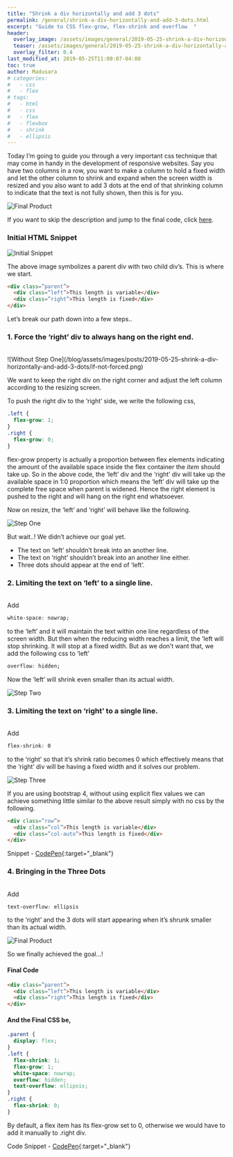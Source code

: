 ```yaml
---
title: "Shrink a div horizontally and add 3 dots"
permalink: /general/shrink-a-div-horizontally-and-add-3-dots.html
excerpt: "Guide to CSS flex-grow, flex-shrink and overflow  "
header:
  overlay_image: /assets/images/general/2019-05-25-shrink-a-div-horizontally-and-add-3-dots/coverpic.jpg
  teaser: /assets/images/general/2019-05-25-shrink-a-div-horizontally-and-add-3-dots/css.png
  overlay_filter: 0.4
last_modified_at: 2019-05-25T11:00:07-04:00
toc: true
author: Madusara
# categories:
#   - css
#   - flex
# tags:
#   - html
#   - css
#   - flex
#   - flexbox
#   - shrink
#   - ellipsis
---
```


Today I’m going to guide you through a very important css technique that may come in handy in the development of responsive websites. Say you have two columns in a row, you want to make a column to hold a fixed width and let the other column to shrink and expand when the screen width is resized and you also want to add 3 dots at the end of that shrinking column to indicate that the text is not fully shown, then this is for you.

![Final Product](/blog/assets/images/posts/2019-05-25-shrink-a-div-horizontally-and-add-3-dots/dots1.gif)

If you want to skip the description and jump to the final code, click [here](#final-code).

### Initial HTML Snippet

![Initial Snippet](/blog/assets/images/posts/2019-05-25-shrink-a-div-horizontally-and-add-3-dots/static-columns.png)

The above image symbolizes a parent div with two child div’s. This is where we start.

```html
<div class=”parent”>
  <div class=”left”>This length is variable</div>
  <div class=”right”>This length is fixed</div>
</div>
```

Let’s break our path down into a few steps..

### 1. Force the ‘right’ div to always hang on the right end.

<br />
![Without Step One](/blog/assets/images/posts/2019-05-25-shrink-a-div-horizontally-and-add-3-dots/if-not-forced.png)

We want to keep the right div on the right corner and adjust the left column according to the resizing screen.

To push the right div to the ‘right’ side, we write the following css,

```css
.left {
  flex-grow: 1;
}
.right {
  flex-grow: 0;
}
```

flex-grow property is actually a proportion between flex elements indicating the amount of the available space inside the flex container the *item* should take up. So in the above code, the ‘left’ div and the ‘right’ div will take up the available space in 1:0 proportion which means the ‘left’ div will take up the complete free space when parent is widened. Hence the right element is pushed to the right and will hang on the right end whatsoever. 

Now on resize, the ‘left’ and ‘right’ will behave like the following.

![Step One](/blog/assets/images/posts/2019-05-25-shrink-a-div-horizontally-and-add-3-dots/step1.gif)

But wait..!  We didn’t achieve our goal yet.

+ The text on ‘left’ shouldn’t break into an another line.
+ The text on ‘right’ shouldn’t break into an another line either.
+ Three dots should appear at the end of ‘left’.

### 2. Limiting the text on ‘left’ to a single line.

<br />
Add

```css
white-space: nowrap;
```

to the ‘left’ and it will maintain the text within one line regardless of the screen width. But then when the reducing width reaches a limit, the ‘left will stop shrinking. It will stop at a fixed width. But as we don’t want that, we add the following css to ‘left’

```css
overflow: hidden;
 ```

Now the ‘left’ will shrink even smaller than its actual width.

![Step Two](/blog/assets/images/posts/2019-05-25-shrink-a-div-horizontally-and-add-3-dots/step2.gif)

### 3. Limiting the text on ‘right’ to a single line.

<br />
Add 

```css
flex-shrink: 0
```

to the ‘right’ so that it’s shrink ratio becomes 0 which effectively means that the ‘right’ div will be having a fixed width and it solves our problem.

![Step Three](/blog/assets/images/posts/2019-05-25-shrink-a-div-horizontally-and-add-3-dots/step3.gif)

If you are using bootstrap 4, without using explicit flex values we can achieve something little similar to the above result simply with no css by the following.

```html
<div class=”row”>
  <div class=”col”>This length is variable</div>
  <div class=”col-auto”>This length is fixed</div>
</div>
```

Snippet - [CodePen](https://codepen.io/madusara/pen/wbPWRX){:target="_blank"}


### 4. Bringing in the Three Dots

<br />
Add 

```css
text-overflow: ellipsis
```

to the ‘right’ and the 3 dots will start appearing when it’s shrunk smaller than its actual width.

![Final Product](/blog/assets/images/posts/2019-05-25-shrink-a-div-horizontally-and-add-3-dots/dots1.gif)


So we finally achieved the goal…! 

<a name="final-code"></a>

#### Final Code

```html
<div class=”parent”>
  <div class=”left”>This length is variable</div>
  <div class=”right”>This length is fixed</div>
</div>
```

#### And the Final CSS be,
```css
.parent {
  display: flex;
}
.left {
  flex-shrink: 1;
  flex-grow: 1;
  white-space: nowrap;
  overflow: hidden;
  text-overflow: ellipsis;
}
.right {
  flex-shrink: 0;
}
```

By default, a flex item has its flex-grow set to 0, otherwise we would have to add it manually to .right div.

Code Snippet - [CodePen](https://codepen.io/madusara/pen/gJXwMK){:target="_blank"}